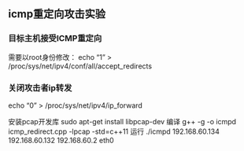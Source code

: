 
## icmp重定向攻击实验

### 目标主机接受ICMP重定向
需要以root身份修改：
echo “1” > /proc/sys/net/ipv4/conf/all/accept_redirects

### 关闭攻击者ip转发
echo “0” > /proc/sys/net/ipv4/ip_forward


安装pcap开发库 sudo apt-get install libpcap-dev
编译 g++ -g -o icmpd icmp_redirect.cpp -lpcap -std=c++11
运行 ./icmpd 192.168.60.134 192.168.60.132 192.168.60.2 eth0
